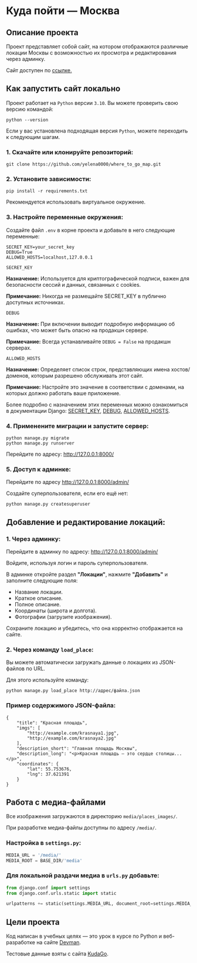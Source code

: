 # Куда пойти — Москва
## Описание проекта
Проект представляет собой сайт, на котором отображаются различные локации Москвы с возможностью их просмотра и редактирования через админку.


Сайт доступен по [ссылке.](https://yelena0000.pythonanywhere.com/)

## Как запустить сайт локально

Проект работает на `Python` версии `3.10`. Вы можете проверить свою версию командой:

```shell
python --version
```
Если у вас установлена подходящая версия `Python`, можете переходить к следующим шагам.
### 1. Скачайте или клонируйте репозиторий:

```shell
git clone https://github.com/yelena0000/where_to_go_map.git
```

### 2. Установите зависимости:

```shell
pip install -r requirements.txt
```

Рекомендуется использовать виртуальное окружение.

### 3. Настройте переменные окружения:

Создайте файл `.env` в корне проекта и добавьте в него следующие переменные:


```
SECRET_KEY=your_secret_key
DEBUG=True
ALLOWED_HOSTS=localhost,127.0.0.1
```

`SECRET_KEY`

**Назначение:** Используется для криптографической подписи, важен для безопасности сессий и данных, связанных с cookies.

**Примечание:** Никогда не размещайте SECRET_KEY в публично доступных источниках.

`DEBUG`

**Назначение:** При включении выводит подробную информацию об ошибках, что может быть опасно на продакшн сервере.

**Примечание:** Всегда устанавливайте `DEBUG = False` на продакшн серверах.

`ALLOWED_HOSTS`

**Назначение:** Определяет список строк, представляющих имена хостов/доменов, которым разрешено обслуживать этот сайт.

**Примечание:** Настройте это значение в соответствии с доменами, на которых должно работать ваше приложение.


Более подробно с назначением этих переменных можно ознакомиться в документации Django: [SECRET_KEY](https://docs.djangoproject.com/en/5.1/ref/settings/#secret-key), [DEBUG](https://docs.djangoproject.com/en/5.1/ref/settings/#debug), [ALLOWED_HOSTS](https://docs.djangoproject.com/en/5.1/ref/settings/#allowed-hosts).

### 4. Применените миграции и запустите сервер:

```shell
python manage.py migrate
python manage.py runserver
```
Перейдите по адресу: http://127.0.0.1:8000/

### 5. Доступ к админке:

Перейдите по адресу http://127.0.0.1:8000/admin/

Создайте суперпользователя, если его ещё нет:

```shell
python manage.py createsuperuser
```

## Добавление и редактирование локаций:

### 1. Через админку:

Перейдите в админку по адресу:
http://127.0.0.1:8000/admin/

Войдите, используя логин и пароль суперпользователя.

В админке откройте раздел **"Локации"**, нажмите **"Добавить"** и заполните следующие поля:

- Название локации.
- Краткое описание.
- Полное описание.
- Координаты (широта и долгота).
- Фотографии (загрузите изображения).

Сохраните локацию и убедитесь, что она корректно отображается на сайте.

### 2. Через команду `load_place`:

Вы можете автоматически загружать данные о локациях из JSON-файлов по URL.

Для этого используйте команду:

```shell
python manage.py load_place http://адрес/файла.json
```

### Пример содержимого JSON-файла:
```
{
    "title": "Красная площадь",
    "imgs": [
        "http://example.com/krasnaya1.jpg",
        "http://example.com/krasnaya2.jpg"
    ],
    "description_short": "Главная площадь Москвы",
    "description_long": "<p>Красная площадь — это сердце столицы...</p>",
    "coordinates": {
        "lat": 55.753676,
        "lng": 37.621391
    }
}
```

## Работа с медиа-файлами

Все изображения загружаются в директорию `media/places_images/`.

При разработке медиа-файлы доступны по адресу `/media/`.

### Настройка в `settings.py`:

```python
MEDIA_URL = '/media/'
MEDIA_ROOT = BASE_DIR/'media'
```
### Для локальной раздачи медиа в `urls.py` добавьте:

```python
from django.conf import settings
from django.conf.urls.static import static

urlpatterns += static(settings.MEDIA_URL, document_root=settings.MEDIA_ROOT)
```

## Цели проекта

Код написан в учебных целях — это урок в курсе по Python и веб-разработке на сайте [Devman](https://dvmn.org).

Тестовые данные взяты с сайта [KudaGo](https://kudago.com).
